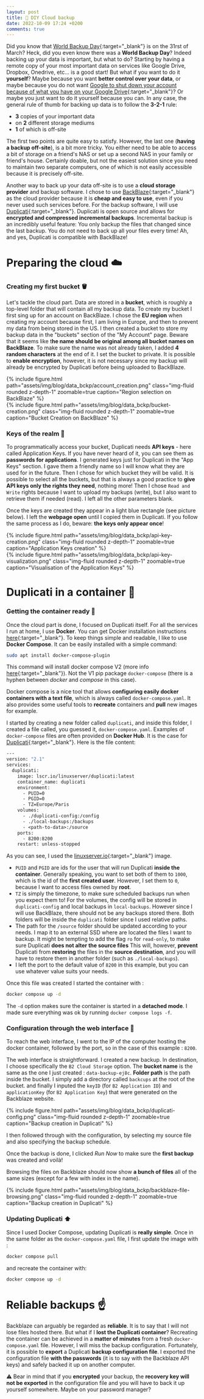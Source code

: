 ```yaml
---
layout: post
title: 💾 DIY Cloud backup
date: 2022-10-09 17:24 +0200
comments: true
---
```


Did you know that [World Backup Day](https://www.worldbackupday.com/){:target="_blank"} is on the 31rst of March? Heck, did you even know there was a **World Backup Day**? Indeed backing up your data is important, but what to do?  Starting by having a remote copy of your most important data on services like Google Drive, Dropbox, Onedrive, etc... is a good start! But what if you want to do it **yourself**? Maybe because you want **better control over your data**, or maybe because you do not want [Google to shut down your account because of what you have on your Google Drive](https://www.nytimes.com/2022/08/21/technology/google-surveillance-toddler-photo.html){:target="_blank"}? Or maybe you just want to do it yourself because you can. In any case, the  general rule of thumb for backing up data is to follow the **3-2-1** rule:
- **3** copies of your important data
- on **2** different storage mediums
- **1** of which is off-site

The first two points are quite easy to satisfy. However, the last one (**having a backup off-site**), is a bit more tricky. You either need to be able to access a bit of storage on a friend's NAS or set up a second NAS in your family or friend's house. Certainly doable, but not the easiest solution since you need to maintain two separate computers, one of which is not easily accessible because it is precisely off-site.

Another way to back up your data off-site is to use a **cloud storage provider** and backup software. I chose to use [BackBlaze](https://www.backblaze.com/){:target="_blank"} as the cloud provider because it is **cheap and easy to use**, even if you never used such services before. For the backup software, I will use [Duplicati](https://www.duplicati.com/){:target="_blank"}. Duplicati is open source and allows for **encrypted and compressed incremental backups**. Incremental backup is an incredibly useful feature: You only backup the files that changed since the last backup. You do not need to back up all your files every time! Ah, and yes, Duplicati is compatible with BackBlaze!

# Preparing the cloud ☁️

### Creating my first bucket 🪣

Let's tackle the cloud part. Data are stored in a **bucket**, which is roughly a top-level folder that will contain all my backup data. To create my bucket I first sing up for an account on BackBlaze. I chose the **EU region** when creating my account because first, I am living in Europe, and then to prevent my data from being stored in the US. I then created a bucket to store my backup data in the "buckets" section of the "My Account" page. Beware that it seems like t**he name should be original among all bucket names on BackBlaze**. To make sure the name was not already taken, I added **4 random characters** at the end of it. I set the bucket to private. It is possible to **enable encryption**, however, it is not necessary since my backup will already be encrypted by Duplicati before being uploaded to BackBlaze.

<div class="row justify-content-sm-center">
    <div class="col-sm-5 mt-4 mt-md-0">
    {% include figure.html path="assets/img/blog/data_bckp/account_creation.png" class="img-fluid rounded z-depth-1" zoomable=true caption="Region selection on BackBlaze" %}
    </div>
     <div class="col-sm-4 mt-4 mt-md-0">
    {% include figure.html path="assets/img/blog/data_bckp/bucket-creation.png" class="img-fluid rounded z-depth-1" zoomable=true caption="Bucket Creation on BackBlaze" %}
    </div>
</div>

### Keys of the realm 🔑
To programmatically access your bucket, Duplicati needs **API keys** - here called Application Keys. If you have never heard of it, you can see them as **passwords for applications**. I generated keys just for Duplicati in the "App Keys" section. I gave them a friendly name so I will know what they are used for in the future. Then I chose for which bucket they will be valid. It is possible to select all the buckets, but that is always a good practice to **give API keys only the rights they need**, nothing more! Then I chose `Read and Write` rights because I want to upload my backups (write), but I also want to retrieve them if needed (read). I left all the other parameters blank.

Once the keys are created they appear in a light blue rectangle (see picture below). I left the **webpage open** until I copied them in Duplicati. If you follow the same process as I do, beware: **the keys only appear once**!

<div class="row justify-content-sm-center">
    <div class="col-sm-4 mt-4 mt-md-0">
    {% include figure.html path="assets/img/blog/data_bckp/api-key-creation.png" class="img-fluid rounded z-depth-1" zoomable=true caption="Application Keys creation" %}
    </div>
    <div class="col-sm-5 mt-4 mt-md-0">
    {% include figure.html path="assets/img/blog/data_bckp/api-key-visualization.png" class="img-fluid rounded z-depth-1" zoomable=true caption="Visualisation of the Application Keys" %}
    </div>
</div>

# Duplicati in a container 🐳

### Getting the container ready 🧰

Once the cloud part is done, I focused on Duplicati itself. For all the services I run at home, I use **Docker**. You can get Docker installation instructions [here](https://docs.docker.com/engine/install/ubuntu/){:target="_blank"}. To keep things simple and readable, I like to use **Docker Compose**. It can be easily installed with a simple command:

```bash
sudo apt install docker-compose-plugin
```
This command will install docker compose V2 (more info [here](https://www.docker.com/blog/announcing-compose-v2-general-availability/){:target="_blank"}). Not the V1 pip package `docker-compose` (there is a hyphen between *docker* and *compose* in this case).

Docker compose is a nice tool that allows **configuring easily docker containers with a text file**, which is always called `docker-compose.yaml`. It also provides some useful tools to **recreate** containers and **pull** new images for example.

I started by creating a new folder called `duplicati`, and inside this folder, I created a file called, you guessed it, `docker-compose.yaml`. Examples of `docker-compose` files are often provided on **Docker Hub**. It is the case for  [Duplicati](https://hub.docker.com/r/linuxserver/duplicati){:target="_blank"}.  Here is the file content:


```Dockerfile
---
version: "2.1"
services:
  duplicati:
    image: lscr.io/linuxserver/duplicati:latest
    container_name: duplicati
    environment:
      - PUID=0
      - PGID=0
      - TZ=Europe/Paris
    volumes:
      - ./duplicati-config:/config
      - ./local-backups:/backups
      - <path-to-data>:/source
    ports:
      - 8200:8200
    restart: unless-stopped
```
As you can see, I used the [linuxserver.io](https://www.linuxserver.io/){:target="_blank"} image.

- `PUID` and `PGID` are ids for the user that will run Duplicati **inside the container**. Generally speaking, you want to set both of them to `1000`, which is the id of the **first created user**. However, I set them to `0`, because I want to access files owned by **root**.
- `TZ` is simply the timezone, to make sure scheduled backups run when you expect them to!
For the volumes, the config will be stored in `duplicati-config` and local backups in `local-backups`. However since I will use BackBlaze, there should not be any backups stored there. Both folders will be inside the `duplicati` folder since I used relative paths.
- The path for the `/source` folder should be updated according to your needs. I map it to an external SSD where are located the files I want to backup. It might be tempting to add the flag `ro` for `read-only`, to make sure Duplicati **does not alter the source files** This will, however, **prevent** Duplicati from **restoring** the files in the **source destination**, and you will have to restore them in another folder (such as `./local-backups`). 
- I left the port to the default value of `8200` in this example, but you can use whatever value suits your needs.

Once this file was created I started the container with :
```bash
docker compose up -d
```
The `-d` option makes sure the container is started in a **detached mode**. I made sure everything was ok by running `docker compose logs -f`. 

### Configuration through the web interface 🔧

To reach the web interface, I went to the IP of the computer hosting the docker container, followed by the port, so in the case of this example : `8200`.

The web interface is straightforward. I created a new backup. In destination, I choose specifically the `B2 Cloud Storage` option. The **bucket name** is the same as the one I just created : `data-backup-ej8c`. **Folder path** is the path inside the bucket. I simply add a directory called `backcups` at the root of the bucket. and finally I inputed the `keyID` (for `B2 Application ID`) and `applicationKey` (for `B2 Application Key`) that were generated on the Backblaze website.

<div class="row justify-content-sm-center">
    <div class="col-sm-8 mt-4 mt-md-0">
    {% include figure.html path="assets/img/blog/data_bckp/duplicati-config.png" class="img-fluid rounded z-depth-1" zoomable=true caption="Backup creation in Duplicati" %}
    </div>
</div>

I then followed through with the configuration, by selecting my source file and also specifying the backup schedule.

Once the backup is done, I clicked _Run Now_ to make sure the **first backup** was created and voilà!

Browsing the files on Backblaze should now show **a bunch of files** all of the same sizes (except for a few with index in the name).

<div class="row justify-content-sm-center">
    <div class="col-sm-8 mt-4 mt-md-0">
    {% include figure.html path="assets/img/blog/data_bckp/backblaze-file-browsing.png" class="img-fluid rounded z-depth-1" zoomable=true caption="Backup creation in Duplicati" %}
    </div>
</div>

### Updating Duplicati ⬆️

Since I used Docker Compose, updating Duplicati is **really simple**. Once in the same folder as the `docker-compose.yaml` file, I first update the image with :
```bash
docker compose pull
```
and recreate the container with:
```bash
docker compose up -d
```

# Reliable backups ☝️
Backblaze can arguably be regarded as **reliable**. It is to say that I will not lose files hosted there. But what if I **lost the Duplicati container**? Recreating the container can be achieved in a **matter of minutes** from a fresh `docker-compose.yaml` file. However, I will miss the backup configuration. Fortunately, it is possible to **export** a Duplicati **backup configuration file**. I exported the configuration file **with the passwords** (it is to say with the Backblaze API keys) and safely backed it up on another computer.

⚠️ Bear in mind that if you **encrypted** your backup, the **recovery key will not be exported** in the configuration file and you will have to back it up yourself somewhere. Maybe on your password manager?

